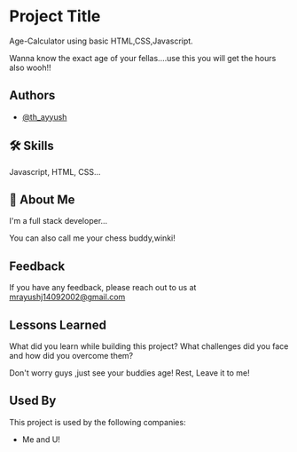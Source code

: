 
# Project Title
Age-Calculator using basic HTML,CSS,Javascript.

Wanna know the exact age of your fellas....use this you will get the hours also wooh!!
 


## Authors

- [@th_ayyush](https://www.github.com/th_ayyush)


## 🛠 Skills
Javascript, HTML, CSS...


## 🚀 About Me
I'm a full stack developer...

You can also call me your chess buddy,winki!
## Feedback

If you have any feedback, please reach out to us at mrayushj14092002@gmail.com


## Lessons Learned

What did you learn while building this project? What challenges did you face and how did you overcome them?

Don't worry guys ,just see your buddies age! Rest, Leave it to me!
## Used By

This project is used by the following companies:

- Me and U!

